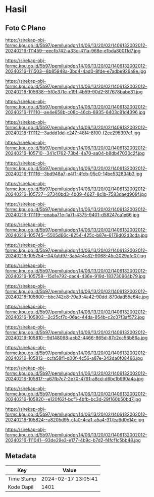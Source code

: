 # Hasil

## Foto C Plano

https://sirekap-obj-formc.kpu.go.id/5b97/pemilu/pdpr/14/06/13/20/02/1406132002012-20240216-111459--eecfb742-a33c-411a-968e-e1bda80011d7.jpg

https://sirekap-obj-formc.kpu.go.id/5b97/pemilu/pdpr/14/06/13/20/02/1406132002012-20240216-111503--8b85948a-3bd4-4ad0-8fde-e7adbe926a8e.jpg

https://sirekap-obj-formc.kpu.go.id/5b97/pemilu/pdpr/14/06/13/20/02/1406132002012-20240216-105638--5f0e37fe-c19f-4b59-90d2-8f7678babe31.jpg

https://sirekap-obj-formc.kpu.go.id/5b97/pemilu/pdpr/14/06/13/20/02/1406132002012-20240216-111110--ae4e658b-c08c-46cb-8935-6403c81d4396.jpg

https://sirekap-obj-formc.kpu.go.id/5b97/pemilu/pdpr/14/06/13/20/02/1406132002012-20240216-111112--3addd1dd-c247-48f4-8f00-f2ee295397c1.jpg

https://sirekap-obj-formc.kpu.go.id/5b97/pemilu/pdpr/14/06/13/20/02/1406132002012-20240216-105710--341c1762-73b4-4a70-aa04-b8db47030c2f.jpg

https://sirekap-obj-formc.kpu.go.id/5b97/pemilu/pdpr/14/06/13/20/02/1406132002012-20240216-111116--3bd948a7-e4f1-4fcb-95c0-14be532834b3.jpg

https://sirekap-obj-formc.kpu.go.id/5b97/pemilu/pdpr/14/06/13/20/02/1406132002012-20240216-105727--27340bd3-4b09-4627-8c1b-7583daed909f.jpg

https://sirekap-obj-formc.kpu.go.id/5b97/pemilu/pdpr/14/06/13/20/02/1406132002012-20240216-111119--eeaba71e-1a7f-4375-9401-d58247ca1e66.jpg

https://sirekap-obj-formc.kpu.go.id/5b97/pemilu/pdpr/14/06/13/20/02/1406132002012-20240216-105745--5505d66c-8254-425c-b87e-6179d02d3cda.jpg

https://sirekap-obj-formc.kpu.go.id/5b97/pemilu/pdpr/14/06/13/20/02/1406132002012-20240216-105754--047afd97-3a54-4c82-9068-45c2029dfe07.jpg

https://sirekap-obj-formc.kpu.go.id/5b97/pemilu/pdpr/14/06/13/20/02/1406132002012-20240216-105758--15d1e792-dac4-436e-919d-183730964b79.jpg

https://sirekap-obj-formc.kpu.go.id/5b97/pemilu/pdpr/14/06/13/20/02/1406132002012-20240216-105800--bbc742c8-70a9-4a42-90dd-870dad55c64c.jpg

https://sirekap-obj-formc.kpu.go.id/5b97/pemilu/pdpr/14/06/13/20/02/1406132002012-20240216-105803--2c25cf7c-06ac-44da-854b-c2c07f3af572.jpg

https://sirekap-obj-formc.kpu.go.id/5b97/pemilu/pdpr/14/06/13/20/02/1406132002012-20240216-105810--9d148068-acb2-4466-865d-87c2cc56b86a.jpg

https://sirekap-obj-formc.kpu.go.id/5b97/pemilu/pdpr/14/06/13/20/02/1406132002012-20240216-105813--ccfa58f1-d00f-4c56-a87e-342da0f08466.jpg

https://sirekap-obj-formc.kpu.go.id/5b97/pemilu/pdpr/14/06/13/20/02/1406132002012-20240216-105817--a67fb7c7-2e70-4791-a8cd-d6bc1b990a4a.jpg

https://sirekap-obj-formc.kpu.go.id/5b97/pemilu/pdpr/14/06/13/20/02/1406132002012-20240216-105820--e120f62f-bcf1-4bfb-bc3d-29f160b50bd7.jpg

https://sirekap-obj-formc.kpu.go.id/5b97/pemilu/pdpr/14/06/13/20/02/1406132002012-20240216-105824--a8205d95-cfa0-4ca1-a5a4-317ea6d0e14e.jpg

https://sirekap-obj-formc.kpu.go.id/5b97/pemilu/pdpr/14/06/13/20/02/1406132002012-20240216-111041--93de29e3-e177-4b9c-b7d2-f4fcf1c5bb48.jpg


## Metadata

| Key        | Value               |
| ---------- | ------------------- |
| Time Stamp | 2024-02-17 13:05:41 |
| Kode Dapil | 1401                |



